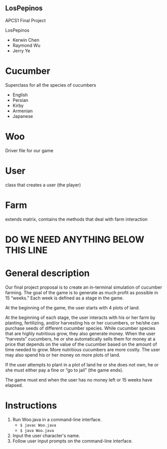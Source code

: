 ## LosPepinos
APCS1 Final Project

LosPepinos
* Kerwin Chen
* Raymond Wu
* Jerry Ye

# Cucumber
Superclass for all the species of cucumbers

  * English <br>
  * Persian <br>
  * Kirby <br>
  * Armenian <br>
  * Japanese <br>

# Woo <br>
Driver file for our game

# User <br>
class that creates a user (the player)

# Farm <br>
extends matrix, comtains the methods that deal with farm interaction
<br>
# DO WE NEED ANYTHING BELOW THIS LINE

# General description
Our final project proposal is to create an in-terminal simulation of cucumber farming. The goal of the game is to generate as much profit as possible in 15 “weeks.” Each week is defined as a stage in the game.

At the beginning of the game, the user starts with 4 plots of land.

At the beginning of each stage, the user interacts with his or her farm by planting, fertilizing, and/or harvesting his or her cucumbers, or he/she can purchase seeds of different cucumber species. While cucumber species that are highly nutritious grow, they also generate money. When the user “harvests” cucumbers, he or she automatically sells them for money at a price that depends on the value of the cucumber based on the amount of time needed to grow. More nutritious cucumbers are more costly. The user may also spend his or her money on more plots of land.

If the user attempts to plant in a plot of land he or she does not own, he or she must either pay a fine or “go to jail” (the game ends).

The game must end when the user has no money left or 15 weeks have elapsed.

# Instructions
1. Run Woo.java in a command-line interface.
   * ``$ javac Woo.java``
   * ``$ java Woo.java``
2. Input the user character's name.
3. Follow user input prompts on the command-line interface.
